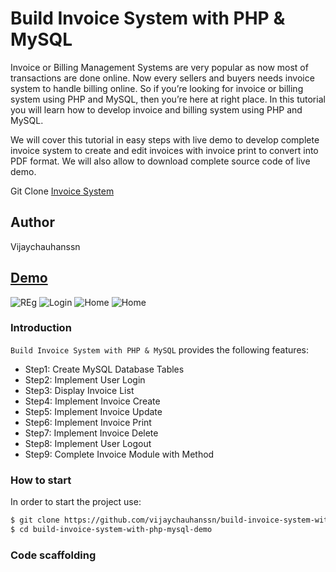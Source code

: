 # Build Invoice System with PHP & MySQL

Invoice or Billing Management Systems are very popular as now most of transactions are done online. Now every sellers and buyers needs invoice system to handle billing online. So if you’re looking for invoice or billing system using PHP and MySQL, then you’re here at right place. In this tutorial you will learn how to develop invoice and billing system using PHP and MySQL.

We will cover this tutorial in easy steps with live demo to develop complete invoice system to create and edit invoices with invoice print to convert into PDF format. We will also allow to download complete source code of live demo.

Git Clone [Invoice System](https://github.com/vijaychauhanssn/build-invoice-system-with-php-mysql-demo) 

## Author
 Vijaychauhanssn
## [Demo](https://peoplewhocode.blogspot.com/2019/05/build-invoice-system-with-php-mysql.html)

![REg](https://2.bp.blogspot.com/-C3qR_iBhKEE/XO5ojRbOrGI/AAAAAAAAJms/T0lnHH1CmDEfhYROfw1XJ9biRRukITEEACLcBGAs/s1600/2019-05-29-16-27-localhost.png) 
![Login](https://4.bp.blogspot.com/-Q87mppF-N6k/XO5oq8zbUlI/AAAAAAAAJmw/D2rdZ6MNoho7SMdGme8w0VU52xcHHLcrwCLcBGAs/s1600/2019-05-29-16-28-localhost%2B%25281%2529.png) 
![Home](https://2.bp.blogspot.com/-et8y66snei0/XO5ouk8wfCI/AAAAAAAAJm0/_5zaxBOoa8UaypaLB1lEAPEpLBSmUbb-QCLcBGAs/s1600/2019-05-29-16-28-localhost.png) 
![Home](https://2.bp.blogspot.com/-m7A-40k_MHk/XO5oxrnb2GI/AAAAAAAAJm4/6lbm-QzrTfshCXosH_s0fqIXuyoRREYWQCLcBGAs/s1600/2019-05-29-16-29-localhost.png) 

### Introduction


`Build Invoice System with PHP & MySQL` provides the following features:

*   Step1: Create MySQL Database Tables
*   Step2: Implement User Login
*   Step3: Display Invoice List
*   Step4: Implement Invoice Create
*   Step5: Implement Invoice Update
*   Step6: Implement Invoice Print
*   Step7: Implement Invoice Delete
*   Step8: Implement User Logout
*   Step9: Complete Invoice Module with Method

### How to start


In order to start the project use:

```bash
$ git clone https://github.com/vijaychauhanssn/build-invoice-system-with-php-mysql-demo
$ cd build-invoice-system-with-php-mysql-demo
```

### Code scaffolding



